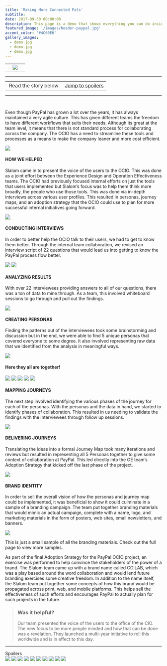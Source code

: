 ```yaml
---
title: 'Making More Connected Pals'
subtitle: 
date: 2017-09-30 00:00:00
description: This page is a demo that shows everything you can do inside portfolio and blog posts.
featured_image: '/images/header-paypal.jpg'
accent_color: '#4C60E6'
gallery_images:
  - demo.jpg
  - demo.jpg
  - demo.jpg
---
```


<table>

<tr>

<td><a href="facebook.html"><i class="fas fa-chevron-left"></i></a></td>
<td><img src="../images/story-poster-paypal.png"></td>
<td><a href="vudu.html"><i class="fas fa-chevron-right"></i></a></td>

</tr>

</table>

<hr>
<table class="post-navigation">

<tr>

<td><i class="fab fa-readme"></i> &nbsp;Read the story below</td>
<td><i class="fas fa-angle-double-down"></i> &nbsp;<a href="https://www.screenplay.design/project/paypal.html#spoilers" target="_self">Jump to spoilers</a> </td>

</tr>

</table>
<hr>
<div class="spacer">&nbsp;</div>

Even though PayPal has grown a lot over the years, it has always maintained a very agile culture. This has given different teams the freedom to have different workflows that suits their needs. Although its great at the team level, it means that there is not standard process for collaborating across the company. The OCIO has a need to streamline these tools and processes as a means to make the company leaner and more cost efficient.

<img src="../images/story-paypal-1.png">

#### HOW WE HELPED
Slalom came in to present the voice of the users to the OCIO. This was done as a joint effort between the Experience Design and Operation Effectiveness teams. The OCIO had previously focused internal efforts on just the tools that users implemented but Slalom’s focus was to help them think more broadly, the people who use those tools. This was done via in-depth interviews across various user profiles. This resulted in personas, journey maps, and an adoption strategy that the OCIO could use to plan for more successful internal initiatives going forward.

<img src="../images/story-paypal-2.jpg">

#### CONDUCTING INTERVIEWS
In order to better help the OCIO talk to their users, we had to get to know them better. Through the internal team collaboration, we revised an interview script of 22 questions that would lead us into getting to know the PayPal process flow better.

<div class="gallery" data-columns="2">
<img src="../images/story-paypal-3a.jpg">
<img src="../images/story-paypal-3b.png">
</div>

#### ANALYZING RESULTS
With over 22 interviewees providing answers to all of our questions, there was a ton of data to mine through. As a team, this involved whiteboard sessions to go through and pull out the findings.


<img src="../images/story-paypal-4.png">
</div>

#### CREATING PERSONAS
Finding the patterns out of the interviewees took some brainstorming and discussion but in the end, we were able to find 5 unique personas that covered everyone to some degree. It also involved representing raw data that we identified from the analysis in meaningful ways.

<img src="../images/story-paypal-5a.png">

#### Here they all are together!
<div class="gallery" data-columns="5">
<img src="../images/story-paypal-persona-bill.png">
<img src="../images/story-paypal-persona-sarah.png">
<img src="../images/story-paypal-persona-rahul.png">
<img src="../images/story-paypal-persona-sam.png">
<img src="../images/story-paypal-persona-maya.png">
</div>

#### MAPPING JOURNEYS
The next step involved identifying the various phases of the journey for each of the personas. With the personas and the data in hand, we started to identify phases of collaboration. This resulted in us needing to validate the findings with the interviewees through follow up sessions.

<img src="../images/story-paypal-6.png">

#### DELIVERING JOURNEYS
Translating the ideas into a formal Journey Map took many iterations and reviews but resulted in representing all 5 Personas together to give some context of collaboration at PayPal. This led directly into the OE team’s Adoption Strategy that kicked off the last phase of the project.

<img src="../images/story-paypal-7.png">

#### BRAND IDENTITY
In order to sell the overall vision of how the personas and journey map could be implemented, it was beneficial to show it could culminate in a sample of a branding campaign. The team put together branding materials that would mimic an actual campaign, complete with a name, logo, and marketing materials in the form of posters, web sites, email newsletters, and banners.

<img src="../images/story-paypal-8.png">

This is just a small sample of all the branding materials. Check out the full page to view more samples.

As part of the final Adoption Strategy for the PayPal OCIO project, an exercise was performed to help convince the stakeholders of the power of a brand. The Slalom team came up with a brand name called CO.LAB, which was a play based around the word collaboration and would lend future branding exercises some creative freedom. In addition to the name itself, the Slalom team put together some concepts of how this brand would be propagated across print, web, and mobile platforms. This helps sell the effectiveness of such efforts and encourages PayPal to actually plan for such projects in the future.


> <h3>Was it helpful?</h3> Our team presented the voice of the users to the office of the CIO. The new focus to be more people minded and how that can be done was a revelation. They launched a multi-year initiative to roll this worldwide and is in effect to this day.

<hr>
<a id="spoilers">Spoilers</a>
<div class="gallery" data-columns="3">
<img src="../images/story-paypal-4.png">
<img src="../images/story-paypal-5a.png">
<img src="../images/story-paypal-persona-bill.png">
<img src="../images/story-paypal-persona-sarah.png">
<img src="../images/story-paypal-persona-rahul.png">
<img src="../images/story-paypal-persona-sam.png">
<img src="../images/story-paypal-persona-maya.png">
<img src="../images/story-paypal-6.png">
<img src="../images/story-paypal-7.png">
<img src="../images/story-paypal-8.png">
</div>